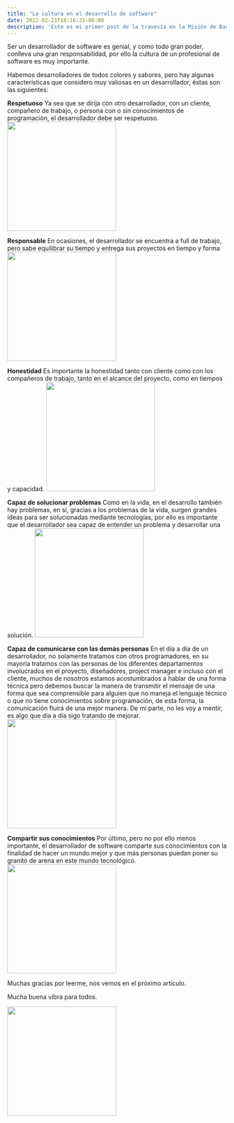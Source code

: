 ```yaml
---
title: "La cultura en el desarrollo de software"
date: 2022-02-21T18:16:21-06:00
description: 'Este es mi primer post de la travesía en la Misión de Backend con Node JS de Launch X.'
---
```


Ser un desarrollador de software es genial, y como todo gran poder, conlleva una gran responsabilidad, por ello la cultura de un profesional de software es muy importante.

Habemos desarrolladores de todos colores y sabores, pero hay algunas características que considero muy valiosas en un desarrollador, éstas son las siguientes:

**Respetuoso**
Ya sea que se dirija con otro desarrollador, con un cliente, compañero de trabajo, o persona con o sin conocimientos de programación, el desarrollador debe ser respetuoso.
<img src="https://media4.giphy.com/media/frMqKyYKvrogCVL4uO/giphy.gif?cid=790b761120dba65d5ba2564060d4b7c4839d5ea4729e8d58&rid=giphy.gif&ct=g" width="250" height="auto">

**Responsable**
En ocasiones, el desarrollador se encuentra a full de trabajo, pero sabe equilibrar su tiempo y entrega sus proyectos en tiempo y forma
<img src="https://media0.giphy.com/media/QMHoU66sBXqqLqYvGO/giphy.gif?cid=ecf05e474kdykjnzzmjmyw8n2xhqja4yngzr7gd68vlt389p&rid=giphy.gif&ct=g" width="250" height="auto">

**Honestidad**
Es importante la honestidad tanto con cliente como con los compañeros de trabajo, tanto en el alcance del proyecto, como en tiempos y capacidad.
<img src="https://media1.giphy.com/media/4Zkmr3SKC50aQuMtI2/giphy.gif?cid=ecf05e47xmr98dpftmy5cfyh6vdk0jpfbdwscoyv455uwqox&rid=giphy.gif&ct=g" width="250" height="auto">

**Capaz de solucionar problemas**
Como en la vida, en el desarrollo también hay problemas, en sí, gracias a los problemas de la vida, surgen grandes ideas para ser solucionadas mediante tecnologías, por ello es importante que el desarrollador sea capaz de entender un problema y desarrollar una solución.
<img src="https://media0.giphy.com/media/UKkes2qN2T70s/giphy.gif?cid=ecf05e47dqbdm3a1pd9d5nejfp8xqof97ru7x1vtog8pu8xa&rid=giphy.gif&ct=g" width="250" height="auto">

**Capaz de comunicarse con las demás personas**
En el día a día de un desarrollador, no solamente tratamos con otros programadores, en su mayoría tratamos con las personas de los diferentes departamentos involucrados en el proyecto, diseñadores, project manager e incluso con el cliente, muchos de nosotros estamos acostumbrados a hablar de una forma técnica pero debemos buscar la manera de transmitir el mensaje de una forma que sea comprensible para alguien que no maneja el lenguaje técnico o que no tiene conocimientos sobre programación, de esta forma, la comunicación fluirá de una mejor manera. De mi parte, no les voy a mentir, es algo que día a día sigo tratando de mejorar.
<img src="https://media0.giphy.com/media/UfEfvvcxW5F6g/giphy.gif?cid=ecf05e476j5mnjrenphaecgbwcjit2w67qfv7848irygb1k5&rid=giphy.gif&ct=g" width="250" height="auto">

**Compartir sus conocimientos**
Por último, pero no por ello menos importante, el desarrollador de software comparte sus conocimientos con la finalidad de hacer un mundo mejor y que más personas puedan poner su granito de arena en este mundo tecnológico.
<img src="https://media0.giphy.com/media/xUA7aPEybD1cLJl6cU/giphy.gif?cid=790b76119d0469163cb13f7909a2d8e1dc3606b40a73ff4b&rid=giphy.gif&ct=g" width="250" height="auto">

Muchas gracias por leerme, nos vemos en el próximo artículo.

Mucha buena vibra para todos.

<img src="https://media0.giphy.com/media/qVMWAFTTfINq/giphy.gif?cid=790b7611b66a60e81d5293d40006cd33ce01c37aa8e76de4&rid=giphy.gif&ct=g" width="250" height="auto">
